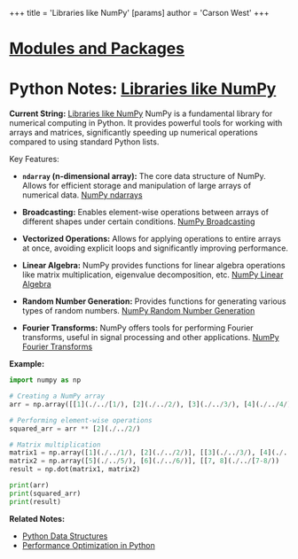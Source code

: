 +++
 title = 'Libraries like NumPy'
[params]
	author = 'Carson West'
+++
# [Modules and Packages](./../modules-and-packages/)
# Python Notes: [Libraries like NumPy](./../libraries-like-numpy/) 
**Current String:** [Libraries like NumPy](./../libraries-like-numpy/) 
NumPy is a fundamental library for numerical computing in Python.  It provides powerful tools for working with arrays and matrices, significantly speeding up numerical operations compared to using standard Python lists.

Key Features:

* **`ndarray` (n-dimensional array):** The core data structure of NumPy.  Allows for efficient storage and manipulation of large arrays of numerical data.  [NumPy ndarrays](./../numpy-ndarrays/)

* **Broadcasting:** Enables element-wise operations between arrays of different shapes under certain conditions. [NumPy Broadcasting](./../numpy-broadcasting/)

* **Vectorized Operations:**  Allows for applying operations to entire arrays at once, avoiding explicit loops and significantly improving performance.

* **Linear Algebra:** NumPy provides functions for linear algebra operations like matrix multiplication, eigenvalue decomposition, etc. [NumPy Linear Algebra](./../numpy-linear-algebra/)

* **Random Number Generation:**  Provides functions for generating various types of random numbers. [NumPy Random Number Generation](./../numpy-random-number-generation/)

* **Fourier Transforms:**  NumPy offers tools for performing Fourier transforms, useful in signal processing and other applications. [NumPy Fourier Transforms](./../numpy-fourier-transforms/)


**Example:**

```python
import numpy as np

# Creating a NumPy array
arr = np.array([[1](./../[1/), [2](./../2/), [3](./../3/), [4](./../4/), [5](./../5/)])

# Performing element-wise operations
squared_arr = arr ** [2](./../2/) 

# Matrix multiplication
matrix1 = np.array([1](./../1/), [2](./../2/)], [[3](./../3/), [4](./../4/))
matrix2 = np.array([5](./../5/), [6](./../6/)], [[7, 8](./../[7-8/))
result = np.dot(matrix1, matrix2)

print(arr)
print(squared_arr)
print(result)

```

**Related Notes:**

* [Python Data Structures](./../python-data-structures/)
* [Performance Optimization in Python](./../performance-optimization-in-python/)


